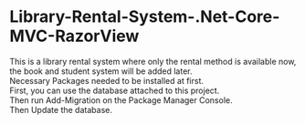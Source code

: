 # Library-Rental-System-.Net-Core-MVC-RazorView
This is a library rental system where only the rental method is available now, the book and student system will be added later.<br>
Necessary Packages needed to be installed at first.<br>
First, you can use the database attached to this project.<br>
Then run Add-Migration on the Package Manager Console.<br>
Then Update the database.
